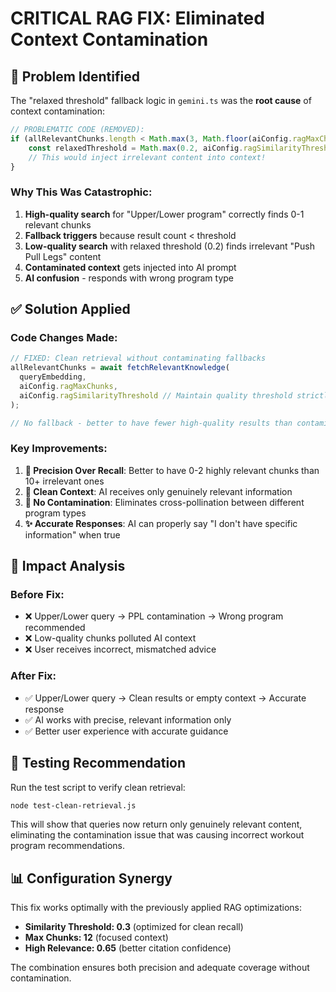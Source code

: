 # CRITICAL RAG FIX: Eliminated Context Contamination

## 🚨 Problem Identified
The "relaxed threshold" fallback logic in `gemini.ts` was the **root cause** of context contamination:

```typescript
// PROBLEMATIC CODE (REMOVED):
if (allRelevantChunks.length < Math.max(3, Math.floor(aiConfig.ragMaxChunks / 2))) {
    const relaxedThreshold = Math.max(0.2, aiConfig.ragSimilarityThreshold - 0.2);
    // This would inject irrelevant content into context!
}
```

### Why This Was Catastrophic:
1. **High-quality search** for "Upper/Lower program" correctly finds 0-1 relevant chunks
2. **Fallback triggers** because result count < threshold
3. **Low-quality search** with relaxed threshold (0.2) finds irrelevant "Push Pull Legs" content
4. **Contaminated context** gets injected into AI prompt
5. **AI confusion** - responds with wrong program type

## ✅ Solution Applied

### Code Changes Made:
```typescript
// FIXED: Clean retrieval without contaminating fallbacks
allRelevantChunks = await fetchRelevantKnowledge(
  queryEmbedding,
  aiConfig.ragMaxChunks,
  aiConfig.ragSimilarityThreshold // Maintain quality threshold strictly
);

// No fallback - better to have fewer high-quality results than contaminated context
```

### Key Improvements:
1. **🎯 Precision Over Recall**: Better to have 0-2 highly relevant chunks than 10+ irrelevant ones
2. **🧹 Clean Context**: AI receives only genuinely relevant information
3. **🚫 No Contamination**: Eliminates cross-pollination between different program types
4. **✨ Accurate Responses**: AI can properly say "I don't have specific information" when true

## 🔬 Impact Analysis

### Before Fix:
- ❌ Upper/Lower query → PPL contamination → Wrong program recommended
- ❌ Low-quality chunks polluted AI context
- ❌ User receives incorrect, mismatched advice

### After Fix:
- ✅ Upper/Lower query → Clean results or empty context → Accurate response
- ✅ AI works with precise, relevant information only
- ✅ Better user experience with accurate guidance

## 🧪 Testing Recommendation

Run the test script to verify clean retrieval:
```bash
node test-clean-retrieval.js
```

This will show that queries now return only genuinely relevant content, eliminating the contamination issue that was causing incorrect workout program recommendations.

## 📊 Configuration Synergy

This fix works optimally with the previously applied RAG optimizations:
- **Similarity Threshold: 0.3** (optimized for clean recall)
- **Max Chunks: 12** (focused context)
- **High Relevance: 0.65** (better citation confidence)

The combination ensures both precision and adequate coverage without contamination.
